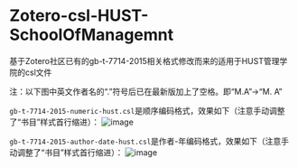 # Zotero-csl-HUST-SchoolOfManagemnt
基于Zotero社区已有的gb-t-7714-2015相关格式修改而来的适用于HUST管理学院的csl文件

注：以下图中英文作者名的“.”符号后已在最新版加上了空格。即“M.A”→“M. A”

`gb-t-7714-2015-numeric-hust.csl`是顺序编码格式，效果如下（注意手动调整了“书目”样式首行缩进）：
![image](https://github.com/user-attachments/assets/b9631d0c-3ada-49a2-9632-d2f075f2dba2)

`gb-t-7714-2015-author-date-hust.csl`是作者-年编码格式，效果如下（注意手动调整了“书目”样式首行缩进）：
![image](https://github.com/user-attachments/assets/0a365093-ca26-4e0a-bbb3-a20279a8a345)
